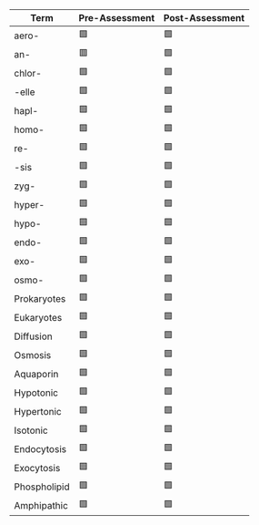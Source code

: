 | Term         | Pre-Assessment | Post-Assessment |
| ------------ | -------------- | --------------- |
| aero-        | 🟩             | 🟩              |
| an-          | 🟥             | 🟩              |
| chlor-       | 🟩             | 🟩              |
| -elle        | 🟩             | 🟩              |
| hapl-        | 🟩             | 🟩              |
| homo-        | 🟩             | 🟩              |
| re-          | 🟩             | 🟩              |
| -sis         | 🟩             | 🟩              |
| zyg-         | 🟩             | 🟩              |
| hyper-       | 🟩             | 🟩              |
| hypo-        | 🟩             | 🟩              |
| endo-        | 🟩             | 🟩              |
| exo-         | 🟩             | 🟩              |
| osmo-        | 🟩             | 🟩              |
| Prokaryotes  | 🟩             | 🟩              |
| Eukaryotes   | 🟩             | 🟩              |
| Diffusion    | 🟩             | 🟩              |
| Osmosis      | 🟩             | 🟩              |
| Aquaporin    | 🟩             | 🟩              |
| Hypotonic    | 🟩             | 🟩              |
| Hypertonic   | 🟩             | 🟩              |
| Isotonic     | 🟩             | 🟩              |
| Endocytosis  | 🟩             | 🟩              |
| Exocytosis   | 🟩             | 🟩              |
| Phospholipid | 🟩             | 🟩              |
| Amphipathic  | 🟩             | 🟩              |
